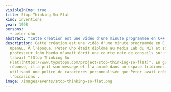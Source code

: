 ```yaml
---
visibleInCms: true
title: Stop Thinking So Flat
kind: inventions
year: 1998
persons:
  - peter-cho
abstract: "Cette création est une vidéo d'une minute programmée en C++ et OpenGL. "
description: Cette création est une vidéo d'une minute programmée en C++ et
  OpenGL. À l'époque, Peter Cho était diplômé au Media Lab du MIT et son
  professeur John Maeda m'avait écrit une courte note de conseils sur mon
  travail "[Stop Thinking So
  Flat](https://www.typotopo.com/project/stop-thinking-so-flat)". En guise de
  réponse, il a prit son message et l'a animé dans un espace tridimensionnel, en
  utilisant une police de caractères personnalisée que Peter avait créée pour
  l'occasions .
image: /images/events/stop-thinking-so-flat.png
---
```

